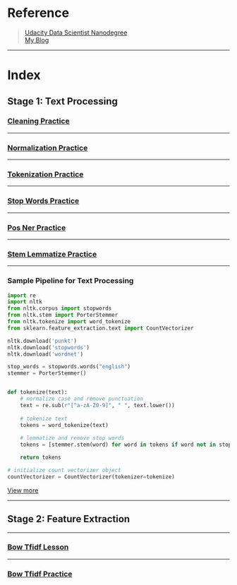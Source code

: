 # Reference

> [Udacity Data Scientist Nanodegree](https://www.udacity.com/course/data-scientist-nanodegree--nd025)<br>
> [My Blog](https://zacks.one/udacity-data-engineering/)

---

# Index

## Stage 1: Text Processing

### [Cleaning Practice](./cleaning_practice.ipynb)

---

### [Normalization Practice](./normalization_practice.ipynb)

---

### [Tokenization Practice](./tokenization_practice.ipynb)

---

### [Stop Words Practice](./stop_words_practice.ipynb)

---

### [Pos Ner Practice](./pos_ner_practice.ipynb)

---

### [Stem Lemmatize Practice](./stem_lemmatize_practice.ipynb)

---

### Sample Pipeline for Text Processing

```py
import re
import nltk
from nltk.corpus import stopwords
from nltk.stem import PorterStemmer
from nltk.tokenize import word_tokenize
from sklearn.feature_extraction.text import CountVectorizer

nltk.download('punkt')
nltk.download('stopwords')
nltk.download('wordnet')

stop_words = stopwords.words("english")
stemmer = PorterStemmer()


def tokenize(text):
    # normalize case and remove punctuation
    text = re.sub(r"[^a-zA-Z0-9]", " ", text.lower())
    
    # tokenize text
    tokens = word_tokenize(text)
    
    # lemmatize and remove stop words
    tokens = [stemmer.stem(word) for word in tokens if word not in stop_words]

    return tokens

# initialize count vectorizer object
countVectorizer = CountVectorizer(tokenizer=tokenize)
```

[View more](./bow_tfidf_lesson.ipynb)

---

## Stage 2: Feature Extraction

---

### [Bow Tfidf Lesson](./bow_tfidf_lesson.ipynb)

---

### [Bow Tfidf Practice](./bow_tfidf_practice.ipynb)

